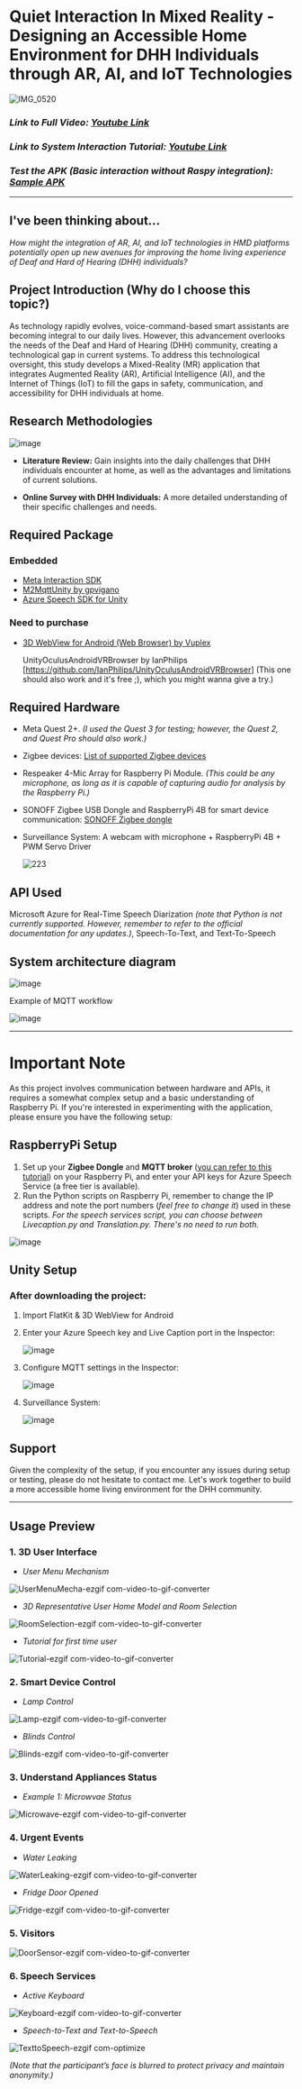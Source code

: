 # Quiet Interaction In Mixed Reality - Designing an Accessible Home Environment for DHH Individuals through AR, AI, and IoT Technologies
![IMG_0520](https://github.com/NarrowSpace/Quiet-Interaction-For-Deaf-and-Hard-of-Hearing-Community/assets/105491905/3fbdb608-a333-4490-aa2c-479c3c80d0f3)


### *Link to Full Video: [Youtube Link](https://youtu.be/vcVAcftTQxQ)*
### *Link to System Interaction Tutorial: [Youtube Link](https://youtu.be/z4Dv3mkz-7o)*
### *Test the APK (Basic interaction without Raspy integration): [Sample APK](https://drive.google.com/file/d/1nOGyeBYFsGYZFEVWwdgokjDOVLC8749r/view?usp=sharing)*
---
## I've been thinking about...
*How might the integration of AR, AI, and IoT technologies in HMD platforms potentially open up new avenues for improving the home living experience of Deaf and Hard of Hearing (DHH) individuals?*

## Project Introduction (Why do I choose this topic?)
As technology rapidly evolves, voice-command-based smart assistants are becoming integral to our daily lives. However, this advancement overlooks the needs of the Deaf and Hard of Hearing (DHH) community, creating a technological gap in current systems. To address this technological oversight, this study develops a Mixed-Reality (MR) application that integrates Augmented Reality (AR), Artificial Intelligence (AI), and the Internet of Things (IoT) to fill the gaps in safety, communication, and accessibility for DHH individuals at home.

## Research Methodologies 
![image](https://github.com/NarrowSpace/Quiet-Interaction-For-Deaf-and-Hard-of-Hearing-Community/assets/105491905/945a1f3a-695a-4d8d-884f-187f5034954d)

+ **Literature Review:**
Gain insights into the daily challenges that DHH individuals encounter at home, as well as the advantages and limitations of current solutions.

+ **Online Survey with DHH Individuals:**
A more detailed understanding of their specific challenges and needs.

## Required Package
### Embedded
+ [Meta Interaction SDK](https://assetstore.unity.com/packages/tools/integration/meta-xr-interaction-sdk-264559) 
+ [M2MqttUnity by gpvigano](https://github.com/gpvigano/M2MqttUnity) 
+ [Azure Speech SDK for Unity](https://aka.ms/csspeech/unitypackage)
  
### Need to purchase
+ [3D WebView for Android (Web Browser) by Vuplex](https://assetstore.unity.com/packages/tools/gui/3d-webview-for-android-web-browser-137030)
  
  UnityOculusAndroidVRBrowser by IanPhilips [https://github.com/IanPhilips/UnityOculusAndroidVRBrowser] (This one should also work and it's free ;), which you might wanna give a try.)

## Required Hardware
+ Meta Quest 2+. *(I used the Quest 3 for testing; however, the Quest 2, and Quest Pro should also work.)*
+ Zigbee devices: [List of supported Zigbee devices](https://www.zigbee2mqtt.io/supported-devices/)
+ Respeaker 4-Mic Array for Raspberry Pi Module. *(This could be any microphone, as long as it is capable of capturing audio for analysis by the Raspberry Pi.)*

+ SONOFF Zigbee USB Dongle and RaspberryPi 4B for smart device communication: [SONOFF Zigbee dongle](https://www.zigbee2mqtt.io/devices/ZBDongle-E.html)
+ Surveillance System: A webcam with microphone + RaspberryPi 4B + PWM Servo Driver
  
  ![223](https://github.com/NarrowSpace/Quiet-Interaction-For-Deaf-and-Hard-of-Hearing-Community/assets/105491905/27523272-952e-4c54-965c-40d30f562bb0)

## API Used
Microsoft Azure for Real-Time Speech Diarization *(note that Python is not currently supported. However, remember to refer to the official documentation for any updates.)*, Speech-To-Text, and Text-To-Speech
   
## System architecture diagram
![image](https://github.com/NarrowSpace/Quiet-Interaction-For-Deaf-and-Hard-of-Hearing-Community/assets/105491905/cb0d8dea-dade-450c-b72e-0cecd65f83a3)

Example of MQTT workflow

![image](https://github.com/NarrowSpace/Quiet-Interaction-For-Deaf-and-Hard-of-Hearing-Community/assets/105491905/7a127443-1c5c-4b4a-8a1e-05f178f55db9)

---
# Important Note

As this project involves communication between hardware and APIs, it requires a somewhat complex setup and a basic understanding of Raspberry Pi.
If you're interested in experimenting with the application, please ensure you have the following setup:

## RaspberryPi Setup
1. Set up your **Zigbee Dongle** and **MQTT broker** ([you can refer to this tutorial](https://randomnerdtutorials.com/how-to-install-mosquitto-broker-on-raspberry-pi/](https://www.youtube.com/watch?v=efmsed9Aj-o&t=605s))) on your Raspberry Pi, and enter your API keys for Azure Speech Service (a free tier is available).
2. Run the Python scripts on Raspberry Pi, remember to change the IP address and note the port numbers (*feel free to change it*) used in these scripts.
   *For the speech services script, you can choose between Livecaption.py and Translation.py. There's no need to run both.*

![image](https://github.com/NarrowSpace/Quiet-Interaction-For-Deaf-and-Hard-of-Hearing-Community/assets/105491905/8a92a078-78ec-4dd4-89e9-090628332508)

## Unity Setup
### After downloading the project:

1. Import FlatKit & 3D WebView for Android
2. Enter your Azure Speech key and Live Caption port in the Inspector:
   
   ![image](https://github.com/NarrowSpace/Quiet-Interaction-For-Deaf-and-Hard-of-Hearing-Community/assets/105491905/b82b3eb8-1541-473a-81ed-d8ecee15a535)

4. Configure MQTT settings in the Inspector:
   
   ![image](https://github.com/NarrowSpace/Quiet-Interaction-For-Deaf-and-Hard-of-Hearing-Community/assets/105491905/4eb0ae35-8f9c-443c-b08b-28931ec96723)
     
5. Surveillance System: 
   
   ![image](https://github.com/NarrowSpace/Quiet-Interaction-For-Deaf-and-Hard-of-Hearing-Community/assets/105491905/19136e8d-8805-4c1e-948c-141e523369fe)
   
## Support
Given the complexity of the setup, if you encounter any issues during setup or testing, please do not hesitate to contact me. Let's work together to build a more accessible home living environment for the DHH community.

---
## Usage Preview
### 1. 3D User Interface

+ *User Menu Mechanism*

![UserMenuMecha-ezgif com-video-to-gif-converter](https://github.com/NarrowSpace/Quiet-Interaction-For-Deaf-and-Hard-of-Hearing-Community/assets/105491905/ea2514a0-6879-4ec4-a3ac-361a1e7b06c1)

+ *3D Representative User Home Model and Room Selection*

![RoomSelection-ezgif com-video-to-gif-converter](https://github.com/NarrowSpace/Quiet-Interaction-For-Deaf-and-Hard-of-Hearing-Community/assets/105491905/3f64d55f-7710-4c85-92b5-1769a6ac2962)

+ *Tutorial for first time user*

![Tutorial-ezgif com-video-to-gif-converter](https://github.com/NarrowSpace/Quiet-Interaction-For-Deaf-and-Hard-of-Hearing-Community/assets/105491905/e11e0218-9726-4c7e-b5e3-b986a3efed32)

### 2. Smart Device Control
+ *Lamp Control*

![Lamp-ezgif com-video-to-gif-converter](https://github.com/NarrowSpace/Quiet-Interaction-For-Deaf-and-Hard-of-Hearing-Community/assets/105491905/15cdd1b9-ad8e-481c-80c8-51a0a7be45d3)

+ *Blinds Control*

![Blinds-ezgif com-video-to-gif-converter](https://github.com/NarrowSpace/Quiet-Interaction-For-Deaf-and-Hard-of-Hearing-Community/assets/105491905/5e7b30be-f4a8-41f3-b140-3220db8ce096)

### 3. Understand Appliances Status
+ *Example 1: Microwvae Status*

![Microwave-ezgif com-video-to-gif-converter](https://github.com/NarrowSpace/Quiet-Interaction-For-Deaf-and-Hard-of-Hearing-Community/assets/105491905/ef7edc8d-0f6d-4947-b367-cfb02cd478be)

### 4. Urgent Events
+ *Water Leaking*

![WaterLeaking-ezgif com-video-to-gif-converter](https://github.com/NarrowSpace/Quiet-Interaction-For-Deaf-and-Hard-of-Hearing-Community/assets/105491905/0e035bd2-b7eb-4daa-a664-acf0378747c6)

+ *Fridge Door Opened*

![Fridge-ezgif com-video-to-gif-converter](https://github.com/NarrowSpace/Quiet-Interaction-For-Deaf-and-Hard-of-Hearing-Community/assets/105491905/a029b13a-778c-4d0b-97fe-aec6347694f7)

### 5. Visitors

![DoorSensor-ezgif com-video-to-gif-converter](https://github.com/NarrowSpace/Quiet-Interaction-For-Deaf-and-Hard-of-Hearing-Community/assets/105491905/f0fcb4a5-6abf-4b60-8069-df01b14d2575)

### 6. Speech Services
+ *Active Keyboard*

![Keyboard-ezgif com-video-to-gif-converter](https://github.com/NarrowSpace/Quiet-Interaction-For-Deaf-and-Hard-of-Hearing-Community/assets/105491905/c7ffc1fe-cbcd-45f2-b1d2-0801a7ca89d0)

+ *Speech-to-Text and Text-to-Speech*

![TexttoSpeech-ezgif com-optimize](https://github.com/NarrowSpace/Quiet-Interaction-For-Deaf-and-Hard-of-Hearing-Community/assets/105491905/f3238677-1b75-47fe-91b1-12e0de826f76)

*(Note that the participant’s face is blurred to protect privacy and maintain anonymity.)*
